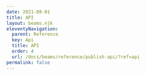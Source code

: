 ```yaml
---
date: 2021-08-01
title: API
layout: beams.njk
eleventyNavigation:
  parent: Reference
  key: Api
  title: API
  order: 4
  url: /docs/beams/reference/publish-api/?ref=api
permalink: false
---
```

